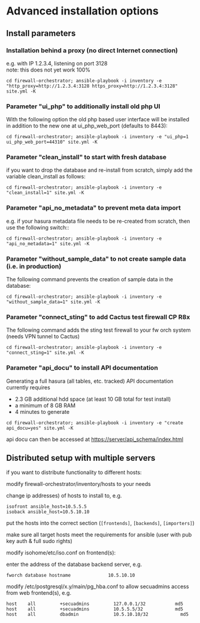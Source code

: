 # Advanced installation options


## Install parameters
### Installation behind a proxy (no direct Internet connection)

e.g. with IP 1.2.3.4, listening on port 3128<br>
note: this does not yet work 100%

```console
cd firewall-orchestrator; ansible-playbook -i inventory -e "http_proxy=http://1.2.3.4:3128 https_proxy=http://1.2.3.4:3128" site.yml -K
```

### Parameter "ui_php" to additionally install old php UI

With the following option the old php based user interface will be installed in addition to the new one at ui_php_web_port (defaults to 8443):

```console
cd firewall-orchestrator; ansible-playbook -i inventory -e "ui_php=1 ui_php_web_port=44310" site.yml -K
```

### Parameter "clean_install" to start with fresh database

if you want to drop the database and re-install from scratch, simply add the variable clean_install as follows:

```console
cd firewall-orchestrator; ansible-playbook -i inventory -e "clean_install=1" site.yml -K
```

### Parameter "api_no_metadata" to prevent meta data import

e.g. if your hasura metadata file needs to be re-created from scratch, then use the following switch::

```console
cd firewall-orchestrator; ansible-playbook -i inventory -e "api_no_metadata=1" site.yml -K
```

### Parameter "without_sample_data" to not create sample data (i.e. in production)

The following command prevents the creation of sample data in the database:

```console
cd firewall-orchestrator; ansible-playbook -i inventory -e "without_sample_data=1" site.yml -K
```

### Parameter "connect_sting" to add Cactus test firewall CP R8x

The following command adds the sting test firewall to your fw orch system (needs VPN tunnel to Cactus)

```console
cd firewall-orchestrator; ansible-playbook -i inventory -e "connect_sting=1" site.yml -K
```

### Parameter "api_docu" to install API documentation

Generating a full hasura (all tables, etc. tracked) API documentation  currently requires
- 2.3 GB additional hdd space (at least 10 GB total for test install)
- a minimum of 8 GB RAM
- 4 minutes to generate

```console
cd firewall-orchestrator; ansible-playbook -i inventory -e "create api_docu=yes" site.yml -K
```

api docu can then be accessed at <https://server/api_schema/index.html>

## Distributed setup with multiple servers

if you want to distribute functionality to different hosts:

modify firewall-orchestrator/inventory/hosts to your needs

change ip addresses) of hosts to install to, e.g.

```console
isofront ansible_host=10.5.5.5
isoback ansible_host=10.5.10.10
```

put the hosts into the correct section (`[frontends]`, `[backends]`, `[importers]`)

make sure all target hosts meet the requirements for ansible (user with pub key auth & full sudo rights)

modify isohome/etc/iso.conf on frontend(s):

enter the address of the database backend server, e.g.

```console
fworch database hostname              10.5.10.10
```

modify /etc/postgresql/x.y/main/pg_hba.conf to allow secuadmins access from web frontend(s), e.g.

```console
host    all         +secuadmins         127.0.0.1/32           md5
host    all         +secuadmins         10.5.5.5/32            md5
host    all         dbadmin             10.5.10.10/32            md5
```
